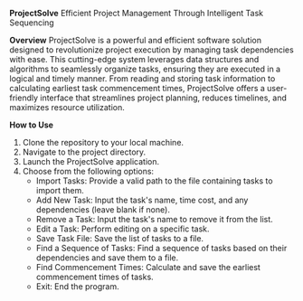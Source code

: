**ProjectSolve**
Efficient Project Management Through Intelligent Task Sequencing

**Overview**
ProjectSolve is a powerful and efficient software solution designed to revolutionize project execution by managing task dependencies with ease. This cutting-edge system leverages data structures and algorithms to seamlessly organize tasks, ensuring they are executed in a logical and timely manner. From reading and storing task information to calculating earliest task commencement times, ProjectSolve offers a user-friendly interface that streamlines project planning, reduces timelines, and maximizes resource utilization.

**How to Use**
1. Clone the repository to your local machine.
2. Navigate to the project directory.
3. Launch the ProjectSolve application.
4. Choose from the following options:
      - Import Tasks: Provide a valid path to the file containing tasks to import them.
      - Add New Task: Input the task's name, time cost, and any dependencies (leave blank if none).
      - Remove a Task: Input the task's name to remove it from the list.
      - Edit a Task: Perform editing on a specific task.
      - Save Task File: Save the list of tasks to a file.
      - Find a Sequence of Tasks: Find a sequence of tasks based on their dependencies and save them to a file.
      - Find Commencement Times: Calculate and save the earliest commencement times of tasks.
      - Exit: End the program.
